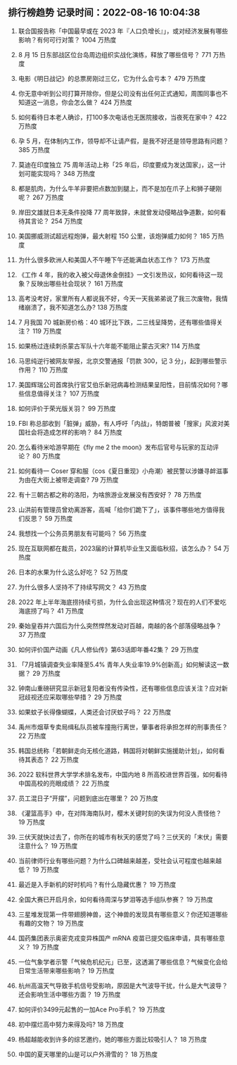
## 排行榜趋势 记录时间：2022-08-16 10:04:38
  
  1. 联合国报告称「中国最早或在 2023 年『人口负增长』」，或对经济发展有哪些影响？有何可行对策？ 1004 万热度
    
  2. 8 月 15 日东部战区位台岛周边组织实战化演练，释放了哪些信号？ 771 万热度
    
  3. 电影《明日战记》的总票房刚过三亿，它为什么会亏本？ 479 万热度
    
  4. 你无意中听到公司打算开除你，但是公司没有出任何正式通知，周围同事也不知道这一消息，你会怎么做？ 424 万热度
    
  5. 如何看待日本老人确诊，打100多次电话也无医院接收，当夜死在家中？ 422 万热度
    
  6. 孕 5 月，在体制内工作，领导却不让请产假，是我不好还是领导思路有问题？ 385 万热度
    
  7. 莫迪在印度独立 75 周年活动上称「25 年后，印度要成为发达国家」，这一计划可能实现吗？ 348 万热度
    
  8. 都是肌肉，为什么牛羊非要把点数加到腿上，而不是加在爪子上和狮子硬刚呢？ 267 万热度
    
  9. 岸田文雄就日本无条件投降 77 周年致辞，未就曾发动侵略战争道歉，如何看待其言论？ 254 万热度
    
  10. 美国挪威测试超远程炮弹，最大射程 150 公里，该炮弹威力如何？ 185 万热度
    
  11. 为什么很多欧洲人和美国人不午睡下午还能满血状态工作？ 173 万热度
    
  12. 《工作 4 年，我的收入被父母退休金倒挂》一文引发热议，如何看待这一现象？反映出哪些社会现状？ 161 万热度
    
  13. 高考没考好，家里所有人都说我不好，今天一天我弟弟说了我三次废物，我情绪崩溃了，我不知道怎么办? 138 万热度
    
  14. 7 月我国 70 城新房价格：40 城环比下跌，二三线呈降势，还有哪些值得关注？ 119 万热度
    
  15. 如果杨过连续刺杀蒙古军队十六年能不能阻止蒙古灭宋? 114 万热度
    
  16. 马思纯逆行被网友举报，北京交警通报「罚款 300，记 3 分」，起到哪些警示作用？ 110 万热度
    
  17. 美国辉瑞公司首席执行官艾伯乐新冠病毒检测结果呈阳性，目前情况如何？哪些信息值得关注？ 107 万热度
    
  18. 如何评价于荣光版关羽？ 99 万热度
    
  19. FBI 称总部收到「脏弹」威胁，有人呼吁「内战」，特朗普被「搜家」风波对美国社会将造成怎样的影响？ 84 万热度
    
  20. 怎么看待米哈游早期在《fly me 2 the moon》发布后官号与玩家的互动评论？ 80 万热度
    
  21. 如何看待一 Coser 穿和服（cos《夏日重现》小舟潮）被民警以涉嫌寻衅滋事为由在大街上被带走调查? 79 万热度
    
  22. 有十三朝古都之称的洛阳，为啥旅游业发展没有西安好？ 78 万热度
    
  23. 山洪前有管理员曾劝离游客，高喊「给你们跪下了」，该事件哪些地方值得我们反思？ 59 万热度
    
  24. 我想找一个公务员男朋友有可能吗？ 56 万热度
    
  25. 现在互联网都在裁员，2023届的计算机毕业生又面临秋招，该怎么办？ 54 万热度
    
  26. 日本的水果为什么这么好吃？ 52 万热度
    
  27. 为什么很多人坚持不了持续写网文？ 43 万热度
    
  28. 2022 年上半年海底捞持续亏损，为什么会出现这种情况？现在的人们不爱吃海底捞了吗？ 41 万热度
    
  29. 秦始皇吞并六国后为什么突然悍然发动对百越，南越的各个部落侵略战争？ 37 万热度
    
  30. 如何评价国产动画《凡人修仙传》第63话即年番42集？ 29 万热度
    
  31. 「7月城镇调查失业率降至5.4% 青年人失业率19.9%创新高」如何解读这一数据？ 29 万热度
    
  32. 钟南山重磅研究显示新冠复阳者没有传染性，还有哪些信息应该关注？应对新冠歧视还应采取哪些举措？ 29 万热度
    
  33. 如果蚊子长得像蝴蝶，人类还会讨厌蚊子吗？ 22 万热度
    
  34. 禹州市烟草专卖局缉私队员被车撞拖行离世，肇事者将承担怎样的刑事责任？ 22 万热度
    
  35. 韩国总统称「若朝鲜走向无核化道路，韩国将对朝鲜实施援助计划」，如何看待其表态？ 22 万热度
    
  36. 2022 软科世界大学学术排名发布，中国内地 8 所高校进世界百强，如何看待中国高校的亮眼成绩？ 22 万热度
    
  37. 员工混日子“开摆”，问题到底出在哪里？ 20 万热度
    
  38. 《灌篮高手》中，在对阵海南队时，樱木关键时刻的失误为何没人责怪他？ 19 万热度
    
  39. 三伏天就快过去了，你所在的城市有秋天的感觉了吗？三伏天的「末伏」需要注意什么？ 19 万热度
    
  40. 当前律师行业有哪些问题？为什么口碑越来越差，受社会认可程度也越来越低？ 19 万热度
    
  41. 最近是入手新机的好时机吗？有什么隐藏优惠？ 19 万热度
    
  42. 全国大赛已开启月余，如何看待周深与梦泪等选手组队参赛？ 19 万热度
    
  43. 三星堆发现第一件带翅膀神兽，这个神兽的发现具有哪些意义？你还知道哪些有趣的文物？ 19 万热度
    
  44. 国药集团表示奥密克戎变异株国产 mRNA 疫苗已提交临床申请，具有哪些意义？ 19 万热度
    
  45. 一位气象学者示警「气候危机纪元」已至，这透漏了哪些信息？气候变化会给日常生活带来哪些影响？ 19 万热度
    
  46. 杭州高温天气导致手机信号受影响，原因是大气波导干扰，什么是大气波导？还会影响生活中哪些方面？ 19 万热度
    
  47. 如何评价3499元起售的一加Ace Pro手机？ 19 万热度
    
  48. 初中摆烂高中努力来得及吗? 18 万热度
    
  49. 杨超越能收到许多的综艺邀约，她的哪些方面比较吸引人？ 18 万热度
    
  50. 中国的夏天哪里的山是可以户外滑雪的？ 18 万热度
    